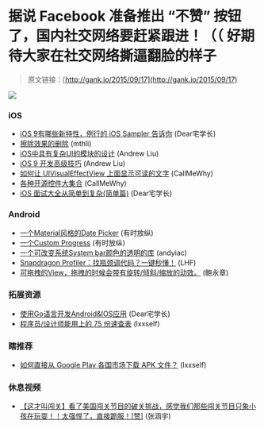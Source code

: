 # 据说 Facebook 准备推出 “不赞” 按钮了，国内社交网络要赶紧跟进！（（ 好期待大家在社交网络撕逼翻脸的样子

> 原文链接：[http://gank.io/2015/09/17](http://gank.io/2015/09/17)

![](http://ww4.sinaimg.cn/large/610dc034gw1ew5b4ri9mxj20ic0qoq4t.jpg)

### iOS

* [iOS 9有哪些新特性，例行的 iOS Sampler 告诉你](https://github.com/shu223/iOS) (Dear宅学长)
* [擦除效果的删除](https://github.com/MartinRGB/MTMaterialDelete) (mthli)
* [iOS中具有复杂UI的模块的设计](http://www.jianshu.com/p/e53c75cf2d89) (Andrew Liu)
* [iOS 9 开发高级技巧](https://realm.io/cn/news/tips) (Andrew Liu)
* [如何让 UIVisualEffectView 上面显示可读的文字](https://www.omnigroup.com/developer/how) (CallMeWhy)
* [各种开源控件大集合](https://www.cocoacontrols.com/) (CallMeWhy)
* [iOS 面试大全从简单到复杂(简单篇)](http://www.jianshu.com/p/a2435b29875b) (Dear宅学长)

### Android

* [一个Material风格的Date Picker](https://github.com/borax12/MaterialDateRangePicker) (有时放纵)
* [一个Custom Progress](https://github.com/amineghabi/ProgressLayout) (有时放纵)
* [一个可改变系统System bar颜色的透明的库](https://github.com/jgilfelt/SystemBarTint) (andyiac)
* [Snapdragon Profiler：找瓶颈调代码？一键秒懂！](http://news.csdn.net/article.html?arcid=15827416&preview=1) (LHF)
* [可拖拽的View，拖拽的时候会带有旋转/倾斜/缩放的动效。](https://github.com/elevenetc/DraggableView) (鲍永章)

### 拓展资源

* [使用Go语言开发Android&amp;IOS应用](http://www.jianshu.com/p/403aa507935b?hmsr=toutiao.io&utm_medium=toutiao.io&utm_source=toutiao.io) (Dear宅学长)
* [程序员/设计师能用上的 75 份速查表](http://blog.jobbole.com/64515/) (lxxself)

### 瞎推荐

* [如何直接从 Google Play 各国市场下载 APK 文件？](http://www.appinn.com/apkpure/) (lxxself)

### 休息视频

* [【这才叫闯关】看了美国闯关节目的破关挑战，感觉我们那些闯关节目只象小孩在玩耍！！太强悍了，直接跪服！[赞]](http://www.miaopai.com/show/u22sypHm8B9Lw4ij0R) (张涵宇)

